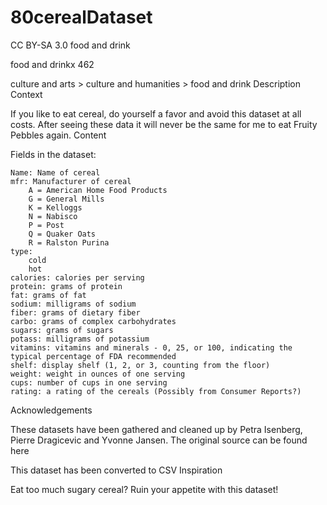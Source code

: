 # 80cerealDataset



CC BY-SA 3.0
food and drink

food and drinkx 462

culture and arts > culture and humanities > food and drink
Description
Context

If you like to eat cereal, do yourself a favor and avoid this dataset at all costs. 
After seeing these data it will never be the same for me to eat Fruity Pebbles again.
Content

Fields in the dataset:

    Name: Name of cereal
    mfr: Manufacturer of cereal
        A = American Home Food Products
        G = General Mills
        K = Kelloggs
        N = Nabisco
        P = Post
        Q = Quaker Oats
        R = Ralston Purina 
    type:
        cold
        hot 
    calories: calories per serving
    protein: grams of protein
    fat: grams of fat
    sodium: milligrams of sodium
    fiber: grams of dietary fiber
    carbo: grams of complex carbohydrates
    sugars: grams of sugars
    potass: milligrams of potassium
    vitamins: vitamins and minerals - 0, 25, or 100, indicating the typical percentage of FDA recommended
    shelf: display shelf (1, 2, or 3, counting from the floor)
    weight: weight in ounces of one serving
    cups: number of cups in one serving
    rating: a rating of the cereals (Possibly from Consumer Reports?)

Acknowledgements

These datasets have been gathered and cleaned up by Petra Isenberg, Pierre Dragicevic and Yvonne Jansen. The original source can be found here

This dataset has been converted to CSV
Inspiration

Eat too much sugary cereal? Ruin your appetite with this dataset!
